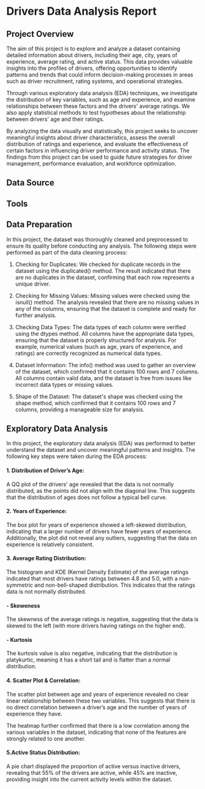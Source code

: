 # Drivers Data Analysis Report

## Project Overview
The aim of this project is to explore and analyze a dataset containing detailed information about drivers, including their age, city, years of experience, average rating, and active status. This data provides valuable insights into the profiles of drivers, offering opportunities to identify patterns and trends that could inform decision-making processes in areas such as driver recruitment, rating systems, and operational strategies.

Through various exploratory data analysis (EDA) techniques, we investigate the distribution of key variables, such as age and experience, and examine relationships between these factors and the drivers' average ratings. We also apply statistical methods to test hypotheses about the relationship between drivers' age and their ratings.

By analyzing the data visually and statistically, this project seeks to uncover meaningful insights about driver characteristics, assess the overall distribution of ratings and experience, and evaluate the effectiveness of certain factors in influencing driver performance and activity status. The findings from this project can be used to guide future strategies for driver management, performance evaluation, and workforce optimization.

## Data Source

## Tools


## Data Preparation
In this project, the dataset was thoroughly cleaned and preprocessed to ensure its quality before conducting any analysis. The following steps were performed as part of the data cleaning process:

1. Checking for Duplicates:
We checked for duplicate records in the dataset using the duplicated() method. The result indicated that there are no duplicates in the dataset, confirming that each row represents a unique driver.

2. Checking for Missing Values:
Missing values were checked using the isnull() method. The analysis revealed that there are no missing values in any of the columns, ensuring that the dataset is complete and ready for further analysis.

3. Checking Data Types:
The data types of each column were verified using the dtypes method. All columns have the appropriate data types, ensuring that the dataset is properly structured for analysis. For example, numerical values (such as age, years of experience, and ratings) are correctly recognized as numerical data types.

4. Dataset Information:
The info() method was used to gather an overview of the dataset, which confirmed that it contains 100 rows and 7 columns. All columns contain valid data, and the dataset is free from issues like incorrect data types or missing values.

5. Shape of the Dataset:
The dataset's shape was checked using the shape method, which confirmed that it contains 100 rows and 7 columns, providing a manageable size for analysis.

## Exploratory Data Analysis

In this project, the exploratory data analysis (EDA) was performed to better understand the dataset and uncover meaningful patterns and insights. The following key steps were taken during the EDA process:

#### 1. Distribution of Driver’s Age:
A QQ plot of the drivers' age revealed that the data is not normally distributed, as the points did not align with the diagonal line. This suggests that the distribution of ages does not follow a typical bell curve.

#### 2. Years of Experience:
The box plot for years of experience showed a left-skewed distribution, indicating that a larger number of drivers have fewer years of experience. Additionally, the plot did not reveal any outliers, suggesting that the data on experience is relatively consistent.

#### 3. Average Rating Distribution:
The histogram and KDE (Kernel Density Estimate) of the average ratings indicated that most drivers have ratings between 4.8 and 5.0, with a non-symmetric and non-bell-shaped distribution. This indicates that the ratings data is not normally distributed.

#### - Skeweness
The skewness of the average ratings is negative, suggesting that the data is skewed to the left (with more drivers having ratings on the higher end).
#### - Kurtosis
The kurtosis value is also negative, indicating that the distribution is platykurtic, meaning it has a short tail and is flatter than a normal distribution.

#### 4. Scatter Plot & Correlation:
The scatter plot between age and years of experience revealed no clear linear relationship between these two variables. This suggests that there is no direct correlation between a driver’s age and the number of years of experience they have.

The heatmap further confirmed that there is a low correlation among the various variables in the dataset, indicating that none of the features are strongly related to one another.

#### 5.Active Status Distribution:
A pie chart displayed the proportion of active versus inactive drivers, revealing that 55% of the drivers are active, while 45% are inactive, providing insight into the current activity levels within the dataset.
